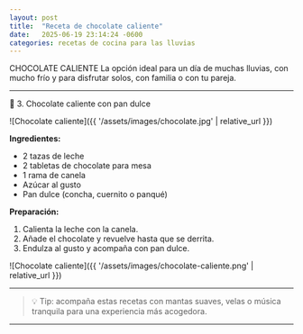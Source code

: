 ```yaml
---
layout: post
title:  "Receta de chocolate caliente"
date:   2025-06-19 23:14:24 -0600
categories: recetas de cocina para las lluvias
---
```


CHOCOLATE CALIENTE
La opción ideal para un día de muchas lluvias, con mucho frío y para disfrutar solos, con familia o con tu pareja.

---

🥖 3. Chocolate caliente con pan dulce

![Chocolate caliente]({{ '/assets/images/chocolate.jpg' | relative_url }})

**Ingredientes:**
- 2 tazas de leche  
- 2 tabletas de chocolate para mesa  
- 1 rama de canela  
- Azúcar al gusto  
- Pan dulce (concha, cuernito o panqué)  

**Preparación:**
1. Calienta la leche con la canela.  
2. Añade el chocolate y revuelve hasta que se derrita.  
3. Endulza al gusto y acompaña con pan dulce.


![Chocolate caliente]({{ '/assets/images/chocolate-caliente.png' | relative_url }})

---

> 💡 Tip: acompaña estas recetas con mantas suaves, velas o música tranquila para una experiencia más acogedora.
---
